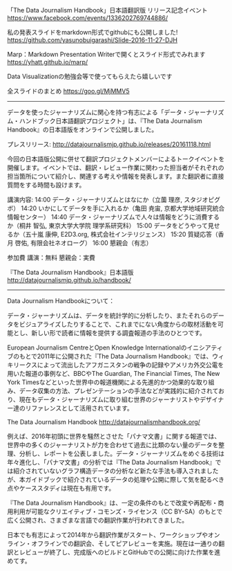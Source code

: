 「The Data Journalism Handbook」日本語翻訳版 リリース記念イベント
https://www.facebook.com/events/1336202769744886/

私の発表スライドをmarkdown形式でgithubにも公開しました! 
https://github.com/yasunobuigarashi/Slide-2016-11-27-DJH

Marp：Markdown Presentation Writerで開くとスライド形式でみれます 
https://yhatt.github.io/marp/

Data Visualizationの勉強会等で使ってもらえたら嬉しいです

全スライドのまとめ 
https://goo.gl/MjMMV5

--------------------------------------------------------------------------
データを使ったジャーナリズムに関心を持つ有志による「データ・ジャーナリズム・ハンドブック日本語翻訳プロジェクト」は、『The Data Journalism Handbook』の日本語版をオンラインで公開しました。

プレスリリース: http://datajournalismjp.github.io/releases/20161118.html

今回の日本語版公開に併せて翻訳プロジェクトメンバーによるトークイベントを開催します。イベントでは、翻訳・レビュー作業に関わった担当者がそれぞれの担当箇所について紹介し、関連する考えや情報を発表します。また翻訳者に直接質問をする時間も設けます。

講演内容: 
14:00 データ・ジャーナリズムとはなにか（立薗 理彦, スタジオピグボ） 
14:20 いかにしてデータを手に入れるか（亀田 尭宙, 京都大学地域研究統合情報センター） 
14:40 データ・ジャーナリズムで人々は情報をどうに消費するか（桐井 智弘, 東京大学大学院 理学系研究科） 
15:00 データをどうやって見せるか（五十嵐 康伸, E2D3.org, 株式会社インテリジェンス） 
15:20 質疑応答（香月 啓佑, 有限会社ネオローグ） 
16:00 懇親会（有志）

参加費 
講演：無料 
懇親会：実費

『The Data Journalism Handbook』日本語版 
http://datajournalismjp.github.io/handbook/

-----
Data Journalism Handbookについて：

データ・ジャーナリズムは、データを統計学的に分析したり、またそれらのデータをビジュアライズしたりすることで、これまでにない角度からの取材活動を可能とし、新しい形で読者に情報を提供する調査報道の手法のひとつです。

European Journalism CentreとOpen Knowledge Internationalのイニシアティブのもとで2011年に公開された『The Data Journalism Handbook』では、ウィキリークスによって流出したアフガニスタンの戦争の記録やアメリカ外交公電を用いた報道の事例など、BBCやThe Guardian, The Financial Times, The New York Timesなどといった世界中の報道機関による先進的かつ効果的な取り組み、データ収集の方法、プレゼンテーションの手法などが実践的に紹介されており、現在もデータ・ジャーナリズムに取り組む世界のジャーナリストやデザイナー達のリファレンスとして活用されています。

The Data Journalism Handbook
http://datajournalismhandbook.org/

例えば、2016年初頭に世界を騒然とさせた「パナマ文書」に関する報道では、世界中の多くのジャーナリストが力を合わせて過去に比類のない量のデータを整理、分析し、レポートを公表しました。データ・ジャーナリズムをめぐる技術は年々進化し、「パナマ文書」の分析では『The Data Journalism Handbook』では紹介されていないグラフ構造データの分析など新たな手法も導入されましたが、本ガイドブックで紹介されているデータの処理や公開に際して気を配るべき点やケーススタディは現在も有用です。

『The Data Journalism Handbook』は、一定の条件のもとで改変や再配布・商用利用が可能なクリエイティブ・コモンズ・ライセンス（CC BY-SA）のもとで広く公開され、さまざまな言語での翻訳作業が行われてきました。

日本でも有志によって2014年から翻訳作業がスタート、ワークショップやオンライン・オフラインでの翻訳会、そしてピアレビューを実施。現在は一通りの翻訳とレビューが終了し、完成版へのビルドとGitHubでの公開に向けた作業を進めてす。